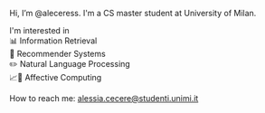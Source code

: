 Hi, I’m @aleceress.
I'm a CS master student at University of Milan.

I'm interested in <br>
📊 Information Retrieval <br>
📲 Recommender Systems <br>
✏️ Natural Language Processing <br>
📈💌 Affective Computing <br>

How to reach me: alessia.cecere@studenti.unimi.it

<!---
aleceress/aleceress is a ✨ special ✨ repository because its `README.md` (this file) appears on your GitHub profile.
You can click the Preview link to take a look at your changes.
--->
